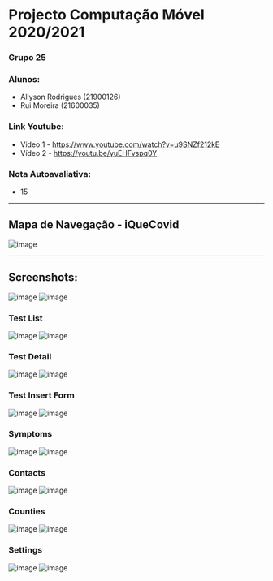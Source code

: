 # Projecto Computação Móvel 2020/2021
### Grupo 25
### Alunos:
* Allyson Rodrigues (21900126)
* Rui Moreira (21600035)
### Link Youtube:
* Video 1 - https://www.youtube.com/watch?v=u9SNZf212kE 
* Vídeo 2 - https://youtu.be/yuEHFvspq0Y
### Nota Autoavaliativa:
* 15 
 
--------

## Mapa de Navegação - iQueCovid
![image](https://user-images.githubusercontent.com/59263912/126847941-46293be3-eeea-494e-8a73-b38aa19f75ef.png)



--------

## Screenshots:


![image](https://user-images.githubusercontent.com/59263912/126846635-4a28ad54-5773-4645-9346-feb8faff0db3.png)
![image](https://user-images.githubusercontent.com/59263912/126846732-2649048f-e876-40be-9bff-16fe80cac718.png)



### Test List
![image](https://user-images.githubusercontent.com/59263912/126846695-a4e5de8b-f87e-471b-85bb-8ff3b2a2201d.png)
![image](https://user-images.githubusercontent.com/59263912/126846790-cb350aa5-310d-4cbf-b978-a1be9b161b62.png)



### Test Detail 
![image](https://user-images.githubusercontent.com/59263912/126846663-555359c5-7e13-416b-a258-0282ed3cd6fa.png)
![image](https://user-images.githubusercontent.com/59263912/126846769-1e282e34-33c7-48b7-862b-2494327760df.png)




### Test Insert Form
![image](https://user-images.githubusercontent.com/59263912/126846687-a1ec3315-4f91-4040-b336-8cd39c56173c.png)
![image](https://user-images.githubusercontent.com/59263912/126846778-71431c98-0758-4f14-bc03-c89fd99ce70c.png)



### Symptoms

![image](https://user-images.githubusercontent.com/59263912/126846653-cdb6e5ef-d005-41a9-bd3a-72db2934f2fd.png)
![image](https://user-images.githubusercontent.com/59263912/126846745-0c707795-bbe3-43eb-a498-34a827c7313b.png)


### Contacts
![image](https://user-images.githubusercontent.com/59263912/126846609-4a132f2f-a570-4766-a9f3-b2affa8ecef9.png)
![image](https://user-images.githubusercontent.com/59263912/126846708-100b6c84-df5a-4ee1-aede-f81bce65a374.png)



### Counties

![image](https://user-images.githubusercontent.com/59263912/126846633-16988030-97e7-4dc0-bff7-b8e82334ade4.png)
![image](https://user-images.githubusercontent.com/59263912/126846721-ebaee7dd-4aa5-449d-9c01-ec0d973e485a.png)


### Settings
![image](https://user-images.githubusercontent.com/59263912/126846643-ec9a9608-21ab-43ad-b6e8-9df0ac289995.png)
![image](https://user-images.githubusercontent.com/59263912/126846739-48caddd1-9cce-47db-b014-30809a247086.png)


